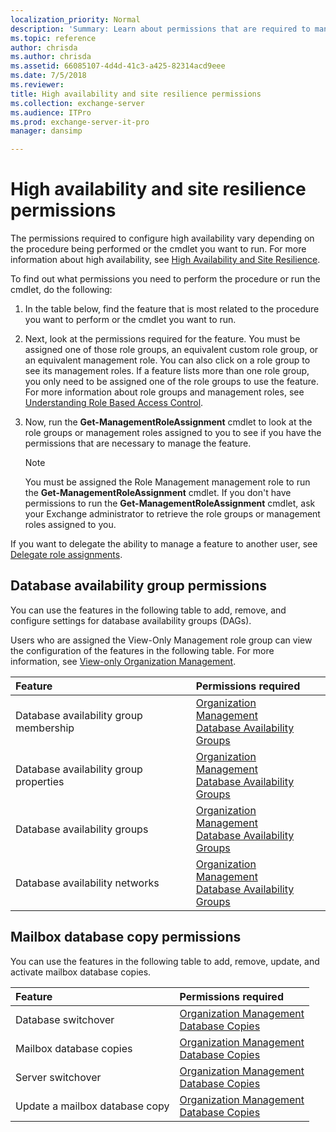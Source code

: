 ```yaml
---
localization_priority: Normal
description: 'Summary: Learn about permissions that are required to manage high availability in Exchange Server 2016 and Exchange Server 2019.'
ms.topic: reference
author: chrisda
ms.author: chrisda
ms.assetid: 66085107-4d4d-41c3-a425-82314acd9eee
ms.date: 7/5/2018
ms.reviewer: 
title: High availability and site resilience permissions
ms.collection: exchange-server
ms.audience: ITPro
ms.prod: exchange-server-it-pro
manager: dansimp

---
```


# High availability and site resilience permissions

The permissions required to configure high availability vary depending on the procedure being performed or the cmdlet you want to run. For more information about high availability, see [High Availability and Site Resilience](http://technet.microsoft.com/library/6628285e-d07c-443d-866b-be784ad1ed1e.aspx).

To find out what permissions you need to perform the procedure or run the cmdlet, do the following:

1. In the table below, find the feature that is most related to the procedure you want to perform or the cmdlet you want to run.

2. Next, look at the permissions required for the feature. You must be assigned one of those role groups, an equivalent custom role group, or an equivalent management role. You can also click on a role group to see its management roles. If a feature lists more than one role group, you only need to be assigned one of the role groups to use the feature. For more information about role groups and management roles, see [Understanding Role Based Access Control](https://technet.microsoft.com/library/dd298183.aspx).

3. Now, run the **Get-ManagementRoleAssignment** cmdlet to look at the role groups or management roles assigned to you to see if you have the permissions that are necessary to manage the feature.

    > [!NOTE]
    > You must be assigned the Role Management management role to run the **Get-ManagementRoleAssignment** cmdlet. If you don't have permissions to run the **Get-ManagementRoleAssignment** cmdlet, ask your Exchange administrator to retrieve the role groups or management roles assigned to you.

If you want to delegate the ability to manage a feature to another user, see [Delegate role assignments](https://technet.microsoft.com/library/dd351237.aspx).

## Database availability group permissions

You can use the features in the following table to add, remove, and configure settings for database availability groups (DAGs).

Users who are assigned the View-Only Management role group can view the configuration of the features in the following table. For more information, see [View-only Organization Management](https://technet.microsoft.com/library/dd351130.aspx).

|**Feature**|**Permissions required**|
|:-----|:-----|
|Database availability group membership|[Organization Management](http://technet.microsoft.com/library/0bfd21c1-86ac-4369-86b7-aeba386741c8.aspx) <br/> [Database Availability Groups](http://technet.microsoft.com/library/0b3e0f7a-21e5-4209-8d5b-b63c6b9de3cc.aspx)|
|Database availability group properties|[Organization Management](http://technet.microsoft.com/library/0bfd21c1-86ac-4369-86b7-aeba386741c8.aspx) <br/> [Database Availability Groups](http://technet.microsoft.com/library/0b3e0f7a-21e5-4209-8d5b-b63c6b9de3cc.aspx)|
|Database availability groups|[Organization Management](http://technet.microsoft.com/library/0bfd21c1-86ac-4369-86b7-aeba386741c8.aspx) <br/> [Database Availability Groups](http://technet.microsoft.com/library/0b3e0f7a-21e5-4209-8d5b-b63c6b9de3cc.aspx)|
|Database availability networks|[Organization Management](http://technet.microsoft.com/library/0bfd21c1-86ac-4369-86b7-aeba386741c8.aspx) <br/> [Database Availability Groups](http://technet.microsoft.com/library/0b3e0f7a-21e5-4209-8d5b-b63c6b9de3cc.aspx)|

## Mailbox database copy permissions

You can use the features in the following table to add, remove, update, and activate mailbox database copies.

|**Feature**|**Permissions required**|
|:-----|:-----|
|Database switchover|[Organization Management](http://technet.microsoft.com/library/0bfd21c1-86ac-4369-86b7-aeba386741c8.aspx) <br/> [Database Copies](http://technet.microsoft.com/library/71a95f5b-1f75-4ae9-9ee9-515c3a19d394.aspx)|
|Mailbox database copies|[Organization Management](http://technet.microsoft.com/library/0bfd21c1-86ac-4369-86b7-aeba386741c8.aspx) <br/> [Database Copies](http://technet.microsoft.com/library/71a95f5b-1f75-4ae9-9ee9-515c3a19d394.aspx)|
|Server switchover|[Organization Management](http://technet.microsoft.com/library/0bfd21c1-86ac-4369-86b7-aeba386741c8.aspx) <br/> [Database Copies](http://technet.microsoft.com/library/71a95f5b-1f75-4ae9-9ee9-515c3a19d394.aspx)|
|Update a mailbox database copy|[Organization Management](http://technet.microsoft.com/library/0bfd21c1-86ac-4369-86b7-aeba386741c8.aspx) <br/> [Database Copies](http://technet.microsoft.com/library/71a95f5b-1f75-4ae9-9ee9-515c3a19d394.aspx)|



